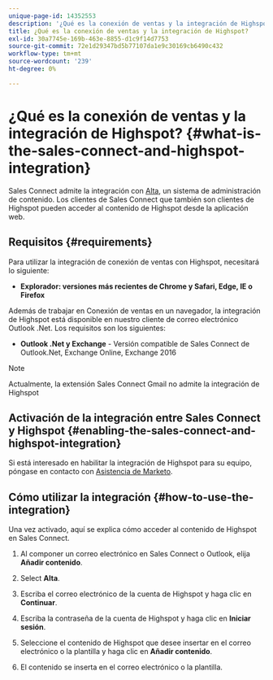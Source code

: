 ```yaml
---
unique-page-id: 14352553
description: '¿Qué es la conexión de ventas y la integración de Highspot? : Documentos de Marketo: documentación del producto'
title: ¿Qué es la conexión de ventas y la integración de Highspot?
exl-id: 30a7745e-169b-463e-8855-d1c9f14d7753
source-git-commit: 72e1d29347bd5b77107da1e9c30169cb6490c432
workflow-type: tm+mt
source-wordcount: '239'
ht-degree: 0%

---
```


# ¿Qué es la conexión de ventas y la integración de Highspot? {#what-is-the-sales-connect-and-highspot-integration}

Sales Connect admite la integración con [Alta](https://www.highspot.com/), un sistema de administración de contenido. Los clientes de Sales Connect que también son clientes de Highspot pueden acceder al contenido de Highspot desde la aplicación web.

## Requisitos {#requirements}

Para utilizar la integración de conexión de ventas con Highspot, necesitará lo siguiente:

* **Explorador: versiones más recientes de Chrome y Safari, Edge, IE o Firefox**

Además de trabajar en Conexión de ventas en un navegador, la integración de Highspot está disponible en nuestro cliente de correo electrónico Outlook .Net. Los requisitos son los siguientes:

* **Outlook .Net y Exchange** - Versión compatible de Sales Connect de Outlook.Net, Exchange Online, Exchange 2016

>[!NOTE]
>
>Actualmente, la extensión Sales Connect Gmail no admite la integración de Highspot

## Activación de la integración entre Sales Connect y Highspot {#enabling-the-sales-connect-and-highspot-integration}

Si está interesado en habilitar la integración de Highspot para su equipo, póngase en contacto con [Asistencia de Marketo](https://nation.marketo.com/t5/Support/ct-p/Support#).

## Cómo utilizar la integración {#how-to-use-the-integration}

Una vez activado, aquí se explica cómo acceder al contenido de Highspot en Sales Connect.

1. Al componer un correo electrónico en Sales Connect o Outlook, elija **Añadir contenido**.

1. Select **Alta**.

1. Escriba el correo electrónico de la cuenta de Highspot y haga clic en **Continuar**.

1. Escriba la contraseña de la cuenta de Highspot y haga clic en **Iniciar sesión**.

1. Seleccione el contenido de Highspot que desee insertar en el correo electrónico o la plantilla y haga clic en **Añadir contenido**.

1. El contenido se inserta en el correo electrónico o la plantilla.
